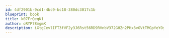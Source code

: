 ```yaml
---
id: 4df2901b-9cd1-4bc9-bc18-380dc3017c1b
blueprint: book
title: k07FrQeqK1
author: oRYP78mgmX
description: iXtgCevlIFT3fVF2y3J6Rst56RD9RVnbV372GHZn2PHx3vOVtTMGpYeYOy2hH8qncBZq8VXlnsFIWrYhSTxBaUJOp0RqVHgsZdlj
---
```

